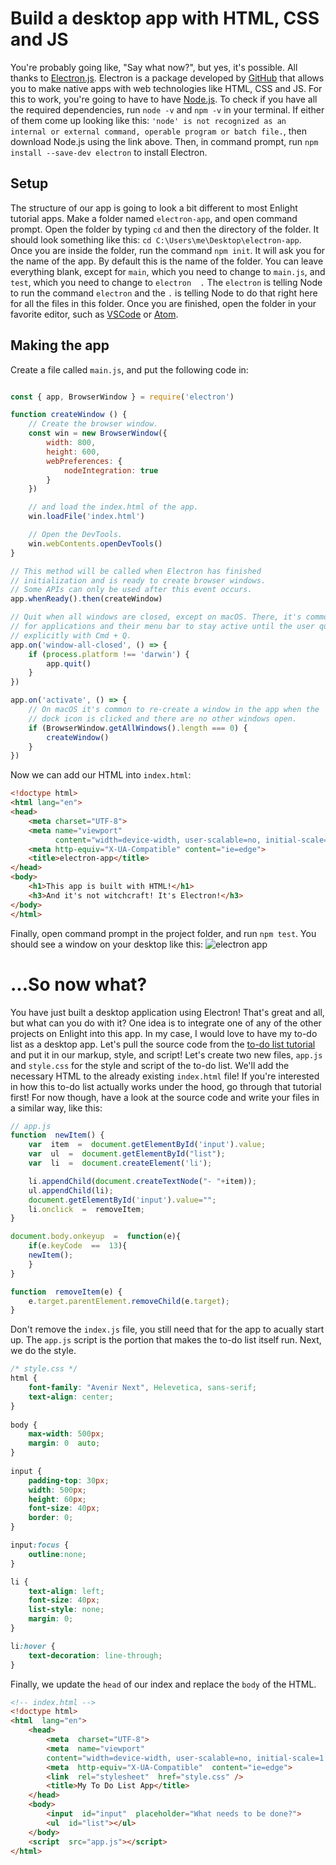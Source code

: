 # Build a desktop app with HTML, CSS and JS 
You're probably going like, "Say what now?", but yes, it's possible. All thanks to [Electron.js](https://electronjs.org). Electron is a package developed by [GitHub](https://github.com/electron/electron) that allows you to make native apps with web technologies like HTML, CSS and JS.
For this to work, you're going to have to have [Node.js](https://nodejs.org/en/download/). To check if you have all the required dependencies, run ```node -v``` and ```npm -v``` in your terminal. If either of them come up looking like this: ```'node' is not recognized as an internal or external command,
operable program or batch file.```, then download Node.js using the link above. Then, in command prompt, run ```npm install --save-dev electron``` to install Electron.

## Setup
The structure of our app is going to look a bit different to most Enlight tutorial apps.
Make a folder named `electron-app`, and open command prompt. Open the folder by typing `cd` and then the directory of the folder. It should look something like this: `cd C:\Users\me\Desktop\electron-app`. Once you are inside the folder, run the command `npm init`. It will ask you for the name of the app. By default this is the name of the folder. You can leave everything blank, except for `main`, which you need to change to `main.js`, and `test`, which you need to change to `electron  .` The `electron` is telling Node to run the command `electron` and the `.` is telling Node to do that right here for all the files in this folder. Once you are finished, open the folder in your favorite editor, such as [VSCode](https://code.visualstudio.com) or [Atom](https://atom.io).

## Making the app
Create a file called `main.js`, and put the following code in:

```javascript

const { app, BrowserWindow } = require('electron')

function createWindow () {
    // Create the browser window.
    const win = new BrowserWindow({
        width: 800,
        height: 600,
        webPreferences: {
            nodeIntegration: true
        }
    })

    // and load the index.html of the app.
    win.loadFile('index.html')

    // Open the DevTools.
    win.webContents.openDevTools()
}

// This method will be called when Electron has finished
// initialization and is ready to create browser windows.
// Some APIs can only be used after this event occurs.
app.whenReady().then(createWindow)

// Quit when all windows are closed, except on macOS. There, it's common
// for applications and their menu bar to stay active until the user quits
// explicitly with Cmd + Q.
app.on('window-all-closed', () => {
    if (process.platform !== 'darwin') {
        app.quit()
    }
})

app.on('activate', () => {
    // On macOS it's common to re-create a window in the app when the
    // dock icon is clicked and there are no other windows open.
    if (BrowserWindow.getAllWindows().length === 0) {
        createWindow()
    }
})
```

Now we can add our HTML into ```index.html```:
```html
<!doctype html>
<html lang="en">
<head>
    <meta charset="UTF-8">
    <meta name="viewport"
          content="width=device-width, user-scalable=no, initial-scale=1.0, maximum-scale=1.0, minimum-scale=1.0">
    <meta http-equiv="X-UA-Compatible" content="ie=edge">
    <title>electron-app</title>
</head>
<body>
    <h1>This app is built with HTML!</h1>
    <h3>And it's not witchcraft! It's Electron!</h3>
</body>
</html>
```
Finally, open command prompt in the project folder, and run `npm test`. You should see a window on your desktop like this: ![electron app](https://cdn.discordapp.com/attachments/659135546060439592/730402981668847646/unknown.png)
# ...So now what?
You have just built a desktop application using Electron! That's great and all, but what can you do with it? One idea is to integrate one of any of the other projects on Enlight into this app. In my case, I would love to have my to-do list as a desktop app. Let's pull the source code from the [to-do list tutorial](https://enlight.nyc/projects/to-do) and put it in our markup, style, and script! Let's create two new files, `app.js` and `style.css` for the style and script of the to-do list. We'll add the necessary HTML to the already existing `index.html` file! If you're interested in how this to-do list actually works under the hood, go through that tutorial first! For now though, have a look at the source code and write your files in a similar way, like this:
```javascript
// app.js
function  newItem() {
	var  item  =  document.getElementById('input').value;
	var  ul  =  document.getElementById("list");
	var  li  =  document.createElement('li');

	li.appendChild(document.createTextNode("- "+item));
	ul.appendChild(li);
	document.getElementById('input').value="";
	li.onclick  =  removeItem;
}

document.body.onkeyup  =  function(e){
	if(e.keyCode  ==  13){
	newItem();
	}
}

function  removeItem(e) {
	e.target.parentElement.removeChild(e.target);
}
```
Don't remove the `index.js` file, you still need that for the app to acually start up. The `app.js` script is the portion that makes the to-do list itself run. Next, we do the style.
```css
/* style.css */
html {
	font-family: "Avenir Next", Helevetica, sans-serif;
	text-align: center;
}
  
body {
	max-width: 500px;
	margin: 0  auto;
}
  
input {
	padding-top: 30px;
	width: 500px;
	height: 60px;
	font-size: 40px;
	border: 0;
}

input:focus {
	outline:none;
} 

li {
	text-align: left;
	font-size: 40px;
	list-style: none;
	margin: 0;
}

li:hover {
	text-decoration: line-through;
}
```
Finally, we update the `head` of our index and replace the `body` of the HTML.
```html
<!-- index.html -->
<!doctype html>
<html  lang="en">
	<head>
		<meta  charset="UTF-8">
		<meta  name="viewport"
		content="width=device-width, user-scalable=no, initial-scale=1.0, maximum-scale=1.0, minimum-scale=1.0">
		<meta  http-equiv="X-UA-Compatible"  content="ie=edge">
		<link  rel="stylesheet"  href="style.css" />
		<title>My To Do List App</title>
	</head>
	<body>
		<input  id="input"  placeholder="What needs to be done?">
		<ul  id="list"></ul>
	</body>
	<script  src="app.js"></script>
</html>
```

<!--stackedit_data:
eyJoaXN0b3J5IjpbLTE1MzczNjIxOTQsLTMwMzk3MTcxNSwtMj
AzNTMxOTExMl19
-->